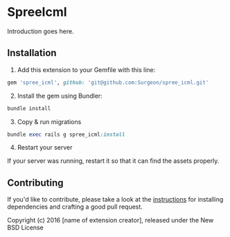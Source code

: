 SpreeIcml
=========

Introduction goes here.

## Installation

1. Add this extension to your Gemfile with this line:
  ```ruby
  gem 'spree_icml', github: 'git@github.com:Surgeon/spree_icml.git'
  ```

2. Install the gem using Bundler:
  ```ruby
  bundle install
  ```

3. Copy & run migrations
  ```ruby
  bundle exec rails g spree_icml:install
  ```

4. Restart your server

  If your server was running, restart it so that it can find the assets properly.

## Contributing

If you'd like to contribute, please take a look at the
[instructions](CONTRIBUTING.md) for installing dependencies and crafting a good
pull request.

Copyright (c) 2016 [name of extension creator], released under the New BSD License
